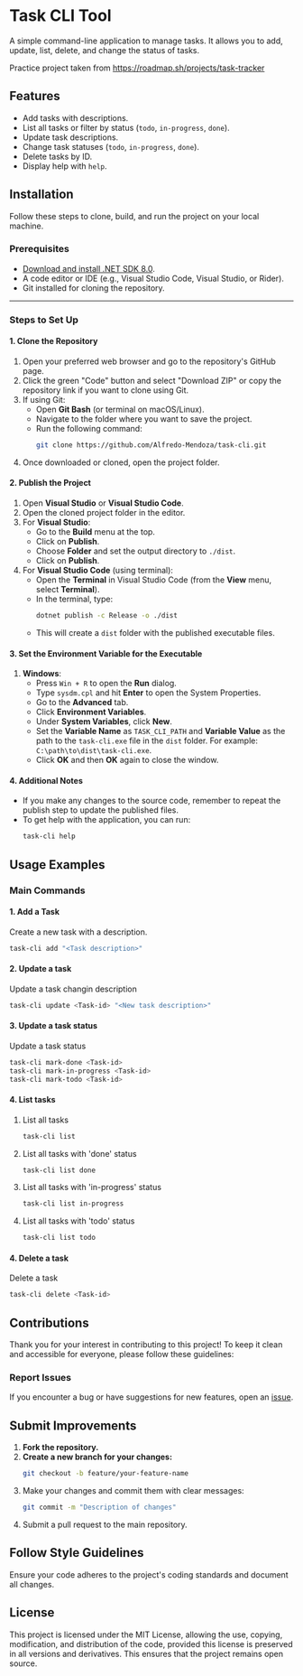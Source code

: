 # Task CLI Tool

A simple command-line application to manage tasks. It allows you to add, update, list, delete, and change the status of tasks.

Practice project taken from https://roadmap.sh/projects/task-tracker

## Features
- Add tasks with descriptions.
- List all tasks or filter by status (`todo`, `in-progress`, `done`).
- Update task descriptions.
- Change task statuses (`todo`, `in-progress`, `done`).
- Delete tasks by ID.
- Display help with `help`.

## Installation

Follow these steps to clone, build, and run the project on your local machine.

### Prerequisites
- [Download and install .NET SDK 8.0](https://dotnet.microsoft.com/download).
- A code editor or IDE (e.g., Visual Studio Code, Visual Studio, or Rider).
- Git installed for cloning the repository.

---

### Steps to Set Up

#### 1. Clone the Repository
   1. Open your preferred web browser and go to the repository's GitHub page.
   2. Click the green "Code" button and select "Download ZIP" or copy the repository link if you want to clone using Git.
   3. If using Git:
      - Open **Git Bash** (or terminal on macOS/Linux).
      - Navigate to the folder where you want to save the project.
      - Run the following command:
        ```bash
        git clone https://github.com/Alfredo-Mendoza/task-cli.git
        ```
   4. Once downloaded or cloned, open the project folder.

#### 2. Publish the Project
   1. Open **Visual Studio** or **Visual Studio Code**.
   2. Open the cloned project folder in the editor.
   3. For **Visual Studio**:
      - Go to the **Build** menu at the top.
      - Click on **Publish**.
      - Choose **Folder** and set the output directory to `./dist`.
      - Click on **Publish**.
   4. For **Visual Studio Code** (using terminal):
      - Open the **Terminal** in Visual Studio Code (from the **View** menu, select **Terminal**).
      - In the terminal, type:
        ```bash
        dotnet publish -c Release -o ./dist
        ```
      - This will create a `dist` folder with the published executable files.

#### 3. Set the Environment Variable for the Executable
   1. **Windows**:
      - Press `Win + R` to open the **Run** dialog.
      - Type `sysdm.cpl` and hit **Enter** to open the System Properties.
      - Go to the **Advanced** tab.
      - Click **Environment Variables**.
      - Under **System Variables**, click **New**.
      - Set the **Variable Name** as `TASK_CLI_PATH` and **Variable Value** as the path to the `task-cli.exe` file in the `dist` folder. For example: `C:\path\to\dist\task-cli.exe`.
      - Click **OK** and then **OK** again to close the window.

#### 4. Additional Notes
- If you make any changes to the source code, remember to repeat the publish step to update the published files.
- To get help with the application, you can run:
  ```bash
  task-cli help
  ```


## Usage Examples

### Main Commands

#### 1. Add a Task
Create a new task with a description.  
```bash
task-cli add "<Task description>"
```

#### 2. Update a task
Update a task changin description
```bash
task-cli update <Task-id> "<New task description>"
```

#### 3. Update a task status
Update a task status
```bash
task-cli mark-done <Task-id>
task-cli mark-in-progress <Task-id>
task-cli mark-todo <Task-id>
```

#### 4. List tasks 
1. List all tasks

    ```bash
    task-cli list
    ```
2. List all tasks with 'done' status

    ```bash
    task-cli list done
    ```
3. List all tasks with 'in-progress' status

    ```bash
    task-cli list in-progress
    ```
4. List all tasks with 'todo' status

    ```bash
    task-cli list todo
    ```

#### 4. Delete a task
Delete a task
```bash
task-cli delete <Task-id>
```

## Contributions
Thank you for your interest in contributing to this project! To keep it clean and accessible for everyone, please follow these guidelines:

### Report Issues
If you encounter a bug or have suggestions for new features, open an [issue](#).

## Submit Improvements

1. **Fork the repository.**  
2. **Create a new branch for your changes:**  
   ```bash
   git checkout -b feature/your-feature-name
   ```
3. Make your changes and commit them with clear messages:
    ```bash
   git commit -m "Description of changes"
   ```
4. Submit a pull request to the main repository.

## Follow Style Guidelines
Ensure your code adheres to the project's coding standards and document all changes.

## License
This project is licensed under the MIT License, allowing the use, copying, modification, and distribution of the code, provided this license is preserved in all versions and derivatives. This ensures that the project remains open source.
